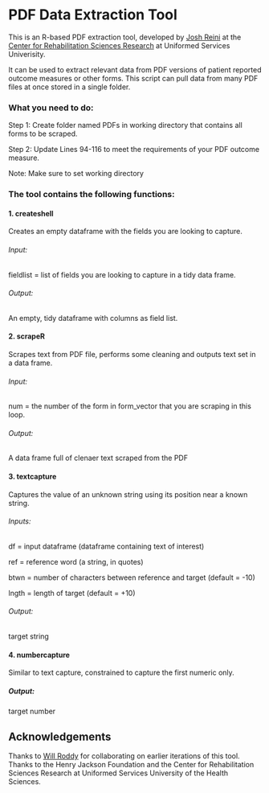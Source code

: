 # PDF Data Extraction Tool

This is an R-based PDF extraction tool, developed by [Josh Reini](https://github.com/joshreini1) at the [Center for Rehabilitation Sciences Research](http://crsr.org/) at Uniformed Services Univerisity.

It can be used to extract relevant data from PDF versions of patient reported outcome measures or other forms. This script can pull data from many PDF files at once stored in a single folder.

### What you need to do:
Step 1: Create folder named PDFs in working directory that contains all forms to be scraped.

Step 2: Update Lines 94-116 to meet the requirements of your PDF outcome measure.

Note: Make sure to set working directory

### The tool contains the following functions:
#### 1. createshell
Creates an empty dataframe with the fields you are looking to capture.

###### Input: 

fieldlist = list of fields you are looking to capture in a tidy data frame.

###### Output: 
An empty, tidy dataframe with columns as field list.

#### 2. scrapeR
Scrapes text from PDF file, performs some cleaning and outputs text set in a data frame.

###### Input: 

num = the number of the form in form_vector that you are scraping in this loop.

###### Output: 
A data frame full of clenaer text scraped from the PDF

#### 3. textcapture
Captures the value of an unknown string using its position near a known string.

###### Inputs: 

df = input dataframe (dataframe containing text of interest)

ref = reference word (a string, in quotes)

btwn = number of characters between reference and target (default = -10)

lngth = length of target (default = +10)

###### Output:

target string

#### 4. numbercapture
Similar to text capture, constrained to capture the first numeric only.

##### Output:

target number

## Acknowledgements

Thanks to [Will Roddy](https://github.com/wtroddy) for collaborating on earlier iterations of this tool. Thanks to the Henry Jackson Foundation and the Center for Rehabilitation Sciences Research at Uniformed Services University of the Health Sciences.